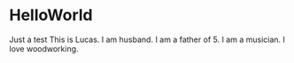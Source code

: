 # HelloWorld
Just a test
This is Lucas.  I am husband. I am a father of 5. I am a musician. I love woodworking.
